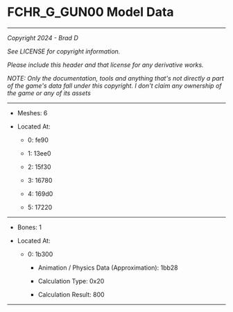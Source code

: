 # FCHR_G_GUN00 Model Data

---

*Copyright 2024 - Brad D*

*See LICENSE for copyright information.*

*Please include this header and that license for any derivative works.*

*NOTE: Only the documentation, tools and anything that's not directly a part of the game's data fall under this copyright. I don't claim any ownership of the game or any of its assets*

---

* Meshes: 6

* Located At:

  * 0: fe90

  * 1: 13ee0

  * 2: 15f30

  * 3: 16780

  * 4: 169d0

  * 5: 17220

---

* Bones: 1

* Located At:

  * 0: 1b300

    * Animation / Physics Data (Approximation): 1bb28

    * Calculation Type: 0x20

    * Calculation Result: 800

---

